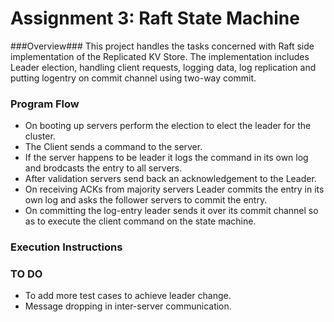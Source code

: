 Assignment 3: Raft State Machine
=============================

###Overview###
This project handles the tasks concerned with Raft side implementation of the Replicated KV Store. The implementation includes Leader election, handling client requests, logging data, log replication and putting logentry on commit channel using two-way commit.

### Program Flow ###

* On booting up servers perform the election to elect the leader for the cluster.
* The Client sends a command to the server.
* If the server happens to be leader it logs the command in its own log and brodcasts the entry to all servers.   
* After validation servers send back an acknowledgement to the Leader. 
* On receiving ACKs from majority servers Leader commits the entry in its own log and asks the follower servers 
to commit the entry.
* On committing the log-entry leader sends it over its commit channel so as to execute the client command on 
the state machine.
 
### Execution Instructions ###


### TO DO ###
* To add more test cases to achieve leader change.
* Message dropping in inter-server communication.